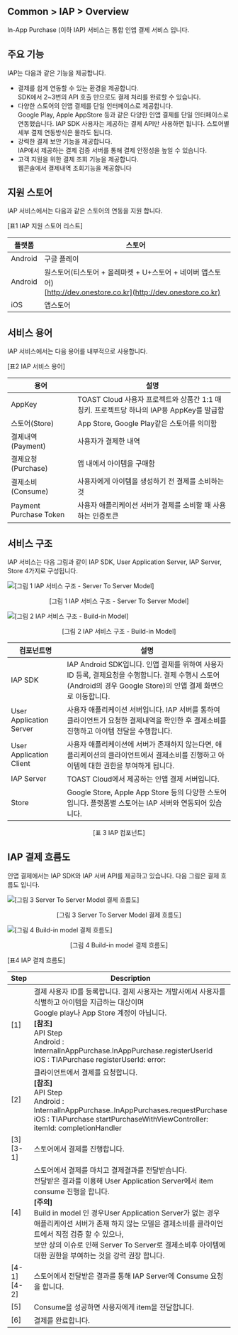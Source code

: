## Common > IAP > Overview

In-App Purchase (이하 IAP) 서비스는 통합 인앱 결제 서비스 입니다.

## 주요 기능

IAP는 다음과 같은 기능을 제공합니다.

* 결제를 쉽게 연동할 수 있는 환경을 제공합니다.  
SDK에서 2~3번의 API 호출 만으로도 결제 처리를 완료할 수 있습니다.  
* 다양한 스토어의 인앱 결제를 단일 인터페이스로 제공합니다.  
Google Play, Apple AppStore 등과 같은 다양한 인앱 결제를 단일 인터페이스로 연동했습니다. 
IAP SDK 사용자는 제공하는 결제 API만 사용하면 됩니다. 스토어별 세부 결제 연동방식은 몰라도 됩니다.  
* 강력한 결제 보안 기능을 제공합니다.  
IAP에서 제공하는 결제 검증 서버를 통해 결제 안정성을 높일 수 있습니다.  
* 고객 지원을 위한 결제 조회 기능을 제공합니다.  
웹콘솔에서 결제내역 조회기능을 제공합니다  

## 지원 스토어

IAP 서비스에서는 다음과 같은 스토어의 연동을 지원 합니다.  

[표1 IAP 지원 스토어 리스트]

| 플랫폼 | 스토어 |
| --- | --- |
| Android | 구글 플레이 |
| Android | 원스토어(티스토어 + 올레마켓 + U+스토어 + 네이버 앱스토어)<br>[http://dev.onestore.co.kr](http://dev.onestore.co.kr) |
| iOS | 앱스토어 |

## 서비스 용어

IAP 서비스에서는 다음 용어를 내부적으로 사용합니다.

[표2 IAP 서비스 용어]

| 용어 | 설명 |
| --- | --- |
| AppKey | TOAST Cloud 사용자 프로젝트와 상품간 1:1 매칭키. 프로젝트당 하나의 IAP용 AppKey를 발급함 |
| 스토어(Store) | App Store, Google Play같은 스토어를 의미함 |
| 결제내역(Payment) | 사용자가 결제한 내역 |
| 결제요청(Purchase) | 앱 내에서 아이템을 구매함 |
| 결제소비(Consume) | 사용자에게 아이템을 생성하기 전 결제를 소비하는 것 |
| Payment Purchase Token | 사용자 애플리케이션 서버가 결제를 소비할 때 사용하는 인증토큰 |

## 서비스 구조

IAP 서비스는 다음 그림과 같이 IAP SDK, User Application Server, IAP Server, Store 4가지로 구성됩니다.

![[그림 1 IAP 서비스 구조 - Server To Server Model]](http://static.toastoven.net/prod_iap/iap_n_1.png)
<center>[그림 1 IAP 서비스 구조 - Server To Server Model]</center>

![[그림 2 IAP 서비스 구조 - Build-in Model]](http://static.toastoven.net/prod_iap/iap_n_23.png)
<center>[그림 2 IAP 서비스 구조 - Build-in Model]</center>

| 컴포넌트명 | 설명 |
| ----- | --- |
| IAP SDK | IAP Android SDK입니다. 인앱 결제를 위하여 사용자ID 등록, 결제요청을 수행합니다. 결제 수행시 스토어(Android의 경우 Google Store)의 인앱 결제 화면으로 이동합니다. |
| User Application Server | 사용자 애플리케이션 서버입니다. IAP 서버를 통하여 클라이언트가 요청한 결제내역을 확인한 후 결제소비를 진행하고 아이템 전달을 수행합니다. |
| User Application Client | 사용자 애플리케이션에 서버가 존재하지 않는다면, 애플리케이션의 클라이언트에서 결제소비를 진행하고 아이템에 대한 권한을 부여하게 됩니다. |
| IAP Server | TOAST Cloud에서 제공하는 인앱 결제 서버입니다. |
| Store | Google Store, Apple App Store 등의 다양한 스토어입니다. 플랫폼별 스토어는 IAP 서버와 연동되어 있습니다. |
<center>[표 3 IAP 컴포넌트]</center>

## IAP 결제 흐름도

인앱 결제에서는 IAP SDK와 IAP 서버 API를 제공하고 있습니다. 다음 그림은 결제 흐름도 입니다.

![[그림 3 Server To Server Model 결제 흐름도]](http://static.toastoven.net/prod_iap/iap_n_28.png)
<center>[그림 3 Server To Server Model 결제 흐름도]</center>

![[그림 4 Build-in model 결제 흐름도]](http://static.toastoven.net/prod_iap/iap_n_29.png)
<center>[그림 4 Build-in model 결제 흐름도]</center>

[표4 IAP 결제 흐름도]

| Step | Description |
| ---------- | ----------- |
| [1] | 결제 사용자 ID를 등록합니다. 결제 사용자는 개발사에서 사용자를 식별하고 아이템을 지급하는 대상이며<br>Google play나 App Store 계정이 아닙니다.<br>**[참조]** <br>API Step<br>Android : InternalInAppPurchase.InAppPurchase.registerUserId<br>iOS : TIAPurchase registerUserId: error: |
| [2] | 클라이언트에서 결제를 요청합니다.<br>**[참조]** <br>API Step<br>Android : InternalInAppPurchase..InAppPurchases.requestPurchase<br>iOS : TIAPurchase startPurchaseWithViewController: itemId: completionHandler |
| [3]<br>[3-1] | 스토어에서 결제를 진행합니다. |
| [4] | 스토어에서 결제를 마치고 결제결과를 전달받습니다.<br>전달받은 결과를 이용해 User Application Server에서 item consume 진행을 합니다.<br>**[주의]** <br>Build in model 인 경우User Application Server가 없는 경우<br>애플리케이션 서버가 존재 하지 않는 모델은 결제소비를 클라이언트에서 직접 검증 할 수 있으나, <br/> 보안 상의 이슈로 인해 Server To Server로 결제소비후 아이템에 대한 권한을 부여하는 것을 강력 권장 합니다. |
| [4-1]<br>[4-2] | 스토어에서 전달받은 결과를 통해 IAP Server에 Consume 요청을 합니다. |
| [5] | Consume을 성공하면 사용자에게 item을 전달합니다. |
| [6] | 결제를 완료합니다. |
